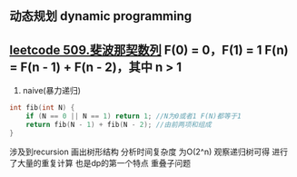## 动态规划 dynamic programming
>
**[leetcode 509.斐波那契数列](https://leetcode.cn/problems/fibonacci-number/)**
F(0) = 0，F(1) = 1
F(n) = F(n - 1) + F(n - 2)，其中 n > 1
---
1. naive(暴力递归)
```C++
int fib(int N) {
    if (N == 0 || N == 1) return 1; //N为0或者1 F(N)都等于1
    return fib(N - 1) + fib(N - 2); //由前两项和组成
}
```
涉及到recursion 画出树形结构 分析时间复杂度 为O(2^n)
观察递归树可得 进行了大量的重复计算
也是dp的第一个特点 重叠子问题



